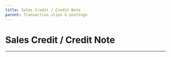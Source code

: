 ```yaml
---
title: Sales Credit / Credit Note
parent: Transaction slips & postings
---
```


# Sales Credit / Credit Note

---
